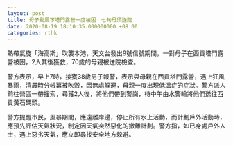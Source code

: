 ```yaml
---
layout: post
title: 母子颱風下塔門露營一度被困　七旬母須送院
date: 2020-08-19 18:10:35.000000000 +08:00
categories: rthk
---
```


熱帶氣旋「海高斯」吹襲本港，天文台發出9號信號期間，一對母子在西貢塔門露營被困，2人其後獲救，70歲的母親被送院檢查。

警方表示，早上7時，接獲38歲男子報警，表示與母親在西貢塔門露營，遇上狂風暴雨，清晨時分帳幕被吹毀，因無處躲避，母親一度出現低溫症的症狀。警方派人前往營區一帶搜索，尋獲2人後，將他們帶到警崗，待中午由水警輪將他們送往西貢黃石碼頭。

警方提醒市民，風暴期間，應遠離岸邊，停止所有水上活動，而計劃戶外活動時，應預先評估天氣狀況，制定因天氣突然惡化的撤離計劃。警方指，如已身處戶外人士，遇上惡劣天氣，應立即尋找安全地方躲避。

